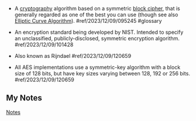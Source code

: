 - A [cryptography](cryptography.md) algorithm based on a symmetric [block cipher](block-cipher.md), that is generally regarded as one of the best you can use (though see also [Elliptic Curve Algorithm](elliptic-curve-algorithm.md)). #ref/2023/12/09/095245 #glossary

- An encryption standard being developed by NIST. Intended to specify an unclassified, publicly-disclosed, symmetric encryption algorithm. #ref/2023/12/09/101428
- Also known as Rijndael #ref/2023/12/09/120659
- All AES implementations use a symmetric-key algorithm with a block size of 128 bits, but have key sizes varying between 128, 192 or 256 bits. #ref/2023/12/09/120659
## My Notes
[Notes](mynotes/advanced-encryption-standard-notes.md)

